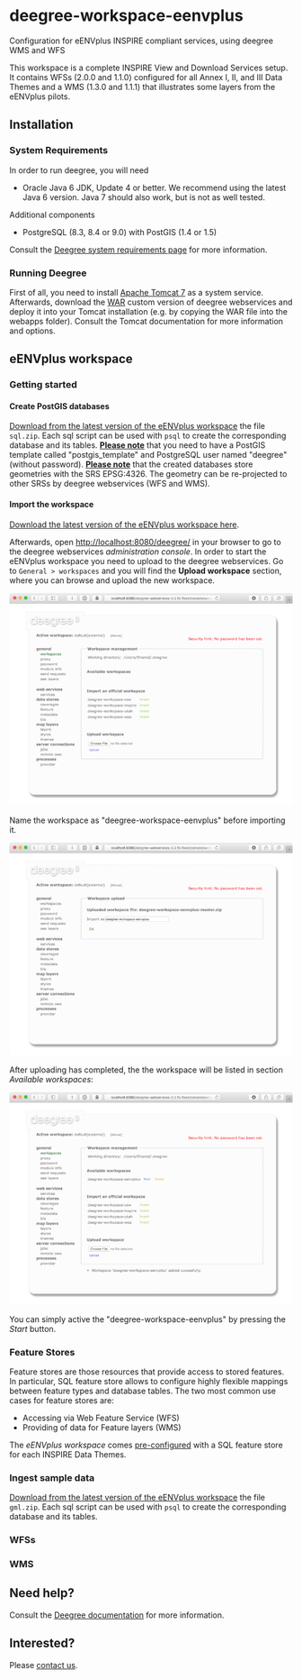 # deegree-workspace-eenvplus
Configuration for eENVplus INSPIRE compliant services, using deegree WMS and WFS

This workspace is a complete INSPIRE View and Download Services setup. It contains WFSs (2.0.0 and 1.1.0) configured for all Annex I, II, and III Data Themes and a WMS (1.3.0 and 1.1.1) that illustrates some layers from the eENVplus pilots.

## Installation

### System Requirements

In order to run deegree, you will need

- Oracle Java 6 JDK, Update 4 or better. We recommend using the latest Java 6 version. Java 7 should also work, but is not as well tested.

Additional components

- PostgreSQL (8.3, 8.4 or 9.0) with PostGIS (1.4 or 1.5)

Consult the [Deegree system requirements page](http://download.deegree.org/documentation/3.3.15/html/installation.html#system-requirements) for more information.

### Running Deegree

First of all, you need to install [Apache Tomcat 7](http://tomcat.apache.org/) as a system service. Afterwards, download the [WAR](https://github.com/eENVplus/deegree3/releases/download/deegree-3.3.15-fixed/deegree-webservices-3.3.15-fixed.war) custom version of deegree webservices and deploy it into your Tomcat installation (e.g. by copying the WAR file into the webapps folder). Consult the Tomcat documentation for more information and options.

## eENVplus workspace

### Getting started

#### Create PostGIS databases

[Download from the latest version of the eENVplus workspace](https://github.com/eENVplus/deegree-workspace-eenvplus/releases) the file `sql.zip`. Each sql script can be used with `psql` to create the corresponding database and its tables.
**<u>Please note</u>** that you need to have a PostGIS template called "postgis_template" and PostgreSQL user named "deegree" (without password).
**<u>Please note</u>** that the created databases store geometries with the SRS EPSG:4326. The geometry can be re-projected to other SRSs by deegree webservices (WFS and WMS).

####  Import the workspace

[Download the latest version of the eENVplus workspace here](https://github.com/eENVplus/deegree-workspace-eenvplus/releases). 

Afterwards, open [http://localhost:8080/deegree/](http://localhost:8080/deegree/) in your browser to go to the deegree webservices *administration console*.
In order to start the eENVplus workspace you need to upload to the deegree webservices. Go to `General > workspaces` and you will find the **Upload workspace** section, where you can browse and upload the new workspace.

![Deegree workspaces section](https://raw.githubusercontent.com/eENVplus/deegree-workspace-eenvplus/screenshots/console_workspaces.png "Workspaces Section")

Name the workspace as "deegree-workspace-eenvplus" before importing it.

![Deegree upload workspace](https://raw.githubusercontent.com/eENVplus/deegree-workspace-eenvplus/screenshots/console_upload.png "Upload Workspace")

After uploading has completed, the the workspace will be listed in section *Available workspaces*:

![Deegree new workspace available](https://raw.githubusercontent.com/eENVplus/deegree-workspace-eenvplus/screenshots/console_workspace_available.png "New Workspace Available")

You can simply active the "deegree-workspace-eenvplus" by pressing the *Start* button.

### Feature Stores

Feature stores are those resources that provide access to stored features. In particular, SQL feature store allows to configure highly flexible mappings between feature types and database tables.
The two most common use cases for feature stores are:

- Accessing via Web Feature Service (WFS)
- Providing of data for Feature layers (WMS)

The *eENVplus workspace* comes <u>pre-configured</u> with a SQL feature store for each INSPIRE Data Themes.

### Ingest sample data

[Download from the latest version of the eENVplus workspace](https://github.com/eENVplus/deegree-workspace-eenvplus/releases) the file `gml.zip`. Each sql script can be used with `psql` to create the corresponding database and its tables.

### WFSs

### WMS

## Need help?

Consult the [Deegree documentation](http://download.deegree.org/documentation/3.3.15/html/index.html) for more information.

## Interested?

Please [contact us](mailto:umberto.di.staso@graphitech.it).
